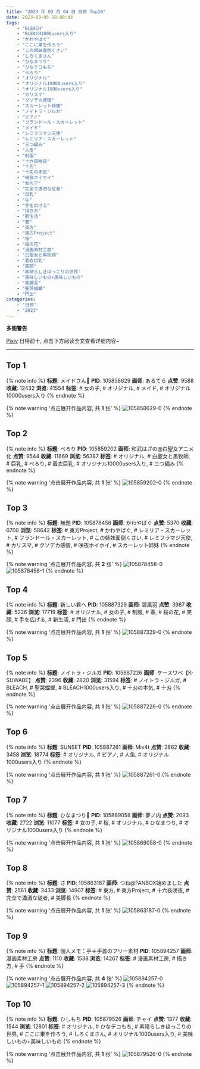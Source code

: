 ```yaml
---
title: "2023 年 03 月 04 日 日榜 Top10"
date: 2023-03-05 18:08:43
tags:
    - "BLEACH"
    - "BLEACH1000users入り"
    - "かわやばぐ"
    - "ここに巣を作ろう"
    - "この姉妹面倒くさい"
    - "しろくまさん"
    - "ひなまつり"
    - "ひなデコもち"
    - "ぺろり"
    - "オリジナル"
    - "オリジナル10000users入り"
    - "オリジナル1000users入り"
    - "カリスマ"
    - "クソデカ感情"
    - "スカーレット姉妹"
    - "ノイトラ・ジルガ"
    - "ピアノ"
    - "フランドール・スカーレット"
    - "メイド"
    - "レミフラマジ天使"
    - "レミリア・スカーレット"
    - "三つ編み"
    - "人鱼"
    - "制服"
    - "十六夜咲夜"
    - "十刃"
    - "十刃の本気"
    - "咲夜ホイホイ"
    - "女の子"
    - "完全で瀟洒な従者"
    - "巨乳"
    - "手"
    - "手を広げる"
    - "描き方"
    - "新生活"
    - "春"
    - "東方"
    - "東方Project"
    - "桜"
    - "桜の花"
    - "漫画素材工房"
    - "白聖女と黒牧師"
    - "着衣巨乳"
    - "笑顔"
    - "素晴らしきほっこりの世界"
    - "美味しいもの+美味しいもの"
    - "美脚長"
    - "聖哭蟷螂"
    - "門出"
categories:
    - "日榜"
    - "2023"
---
```


<i class="fa fa-triangle-exclamation"></i>**多图警告**<i class="fa fa-triangle-exclamation"></i>

[Pixiv](https://www.pixiv.net/) 日榜前十, 点击下方阅读全文查看详细内容~

<!-- more -->

---

## Top 1

{% note info %}
**标题**: メイドさん🍋
**PID**: 105858629 **画师**: あるてら
**点赞**: 9588 **收藏**: 12432 **浏览**: 41554
**标签**: # 女の子, # オリジナル, # メイド, # オリジナル10000users入り
{% endnote %}

{% note warning '点击展开作品内容, 共 **1** 张' %}
![105858629-0](https://i.pixiv.re/img-original/img/2023/03/03/00/00/33/105858629_p0.png)
{% endnote %}

## Top 2

{% note info %}
**标题**: ぺろり
**PID**: 105859202 **画师**: 和武はざの@白聖女アニメ化
**点赞**: 9544 **收藏**: 11869 **浏览**: 56387
**标签**: # オリジナル, # 白聖女と黒牧師, # 巨乳, # ぺろり, # 着衣巨乳, # オリジナル10000users入り, # 三つ編み
{% endnote %}

{% note warning '点击展开作品内容, 共 **1** 张' %}
![105859202-0](https://i.pixiv.re/img-original/img/2023/03/03/00/08/41/105859202_p0.jpg)
{% endnote %}

## Top 3

{% note info %}
**标题**: 無題
**PID**: 105878458 **画师**: かわやばぐ
**点赞**: 5370 **收藏**: 6700 **浏览**: 58642
**标签**: # 東方Project, # かわやばぐ, # レミリア・スカーレット, # フランドール・スカーレット, # この姉妹面倒くさい, # レミフラマジ天使, # カリスマ, # クソデカ感情, # 咲夜ホイホイ, # スカーレット姉妹
{% endnote %}

{% note warning '点击展开作品内容, 共 **2** 张' %}
![105878458-0](https://i.pixiv.re/img-original/img/2023/03/03/19/58/20/105878458_p0.jpg)
![105878458-1](https://i.pixiv.re/img-original/img/2023/03/03/19/58/20/105878458_p1.jpg)
{% endnote %}

## Top 4

{% note info %}
**标题**: 新しい君へ
**PID**: 105887329 **画师**: 碧風羽
**点赞**: 3987 **收藏**: 5226 **浏览**: 17719
**标签**: # オリジナル, # 女の子, # 制服, # 春, # 桜の花, # 笑顔, # 手を広げる, # 新生活, # 門出
{% endnote %}

{% note warning '点击展开作品内容, 共 **1** 张' %}
![105887329-0](https://i.pixiv.re/img-original/img/2023/03/04/00/02/08/105887329_p0.jpg)
{% endnote %}

## Top 5

{% note info %}
**标题**: ノイトラ・ジルガ
**PID**: 105887226 **画师**: ケースワベ【K-SUWABE】
**点赞**: 2396 **收藏**: 2820 **浏览**: 31594
**标签**: # ノイトラ・ジルガ, # BLEACH, # 聖哭蟷螂, # BLEACH1000users入り, # 十刃の本気, # 十刃
{% endnote %}

{% note warning '点击展开作品内容, 共 **1** 张' %}
![105887226-0](https://i.pixiv.re/img-original/img/2023/03/04/00/01/19/105887226_p0.jpg)
{% endnote %}

## Top 6

{% note info %}
**标题**: SUNSET
**PID**: 105887261 **画师**: Miv4t
**点赞**: 2862 **收藏**: 3458 **浏览**: 18774
**标签**: # オリジナル, # ピアノ, # 人鱼, # オリジナル1000users入り
{% endnote %}

{% note warning '点击展开作品内容, 共 **1** 张' %}
![105887261-0](https://i.pixiv.re/img-original/img/2023/03/04/00/01/35/105887261_p0.jpg)
{% endnote %}

## Top 7

{% note info %}
**标题**: ひなまつり🌸
**PID**: 105869058 **画师**: 夢ノ内
**点赞**: 2093 **收藏**: 2722 **浏览**: 11077
**标签**: # 女の子, # 桜, # オリジナル, # ひなまつり, # オリジナル1000users入り
{% endnote %}

{% note warning '点击展开作品内容, 共 **1** 张' %}
![105869058-0](https://i.pixiv.re/img-original/img/2023/03/03/11/48/11/105869058_p0.jpg)
{% endnote %}

## Top 8

{% note info %}
**标题**: さ
**PID**: 105863187 **画师**: つね@FANBOX始めました
**点赞**: 2561 **收藏**: 3433 **浏览**: 14907
**标签**: # 東方, # 東方Project, # 十六夜咲夜, # 完全で瀟洒な従者, # 美脚長
{% endnote %}

{% note warning '点击展开作品内容, 共 **1** 张' %}
![105863187-0](https://i.pixiv.re/img-original/img/2023/03/03/03/11/30/105863187_p0.png)
{% endnote %}

## Top 9

{% note info %}
**标题**: 個人メモ：手＋手首のフリー素材
**PID**: 105894257 **画师**: 漫画素材工房
**点赞**: 1110 **收藏**: 1538 **浏览**: 14267
**标签**: # 漫画素材工房, # 描き方, # 手
{% endnote %}

{% note warning '点击展开作品内容, 共 **4** 张' %}
![105894257-0](https://i.pixiv.re/img-original/img/2023/03/04/07/00/06/105894257_p0.jpg)
![105894257-1](https://i.pixiv.re/img-original/img/2023/03/04/07/00/06/105894257_p1.jpg)
![105894257-2](https://i.pixiv.re/img-original/img/2023/03/04/07/00/06/105894257_p2.jpg)
![105894257-3](https://i.pixiv.re/img-original/img/2023/03/04/07/00/06/105894257_p3.jpg)
{% endnote %}

## Top 10

{% note info %}
**标题**: ひしもち
**PID**: 105879526 **画师**: チャイ
**点赞**: 1377 **收藏**: 1544 **浏览**: 12801
**标签**: # オリジナル, # ひなデコもち, # 素晴らしきほっこりの世界, # ここに巣を作ろう, # しろくまさん, # オリジナル1000users入り, # 美味しいもの+美味しいもの
{% endnote %}

{% note warning '点击展开作品内容, 共 **1** 张' %}
![105879526-0](https://i.pixiv.re/img-original/img/2023/03/03/20/30/01/105879526_p0.png)
{% endnote %}
